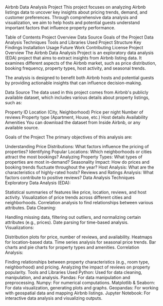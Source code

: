 
Airbnb Data Analysis Project
This project focuses on analyzing Airbnb listings data to uncover key insights about pricing trends, demand, and customer preferences. Through comprehensive data analysis and visualization, we aim to help hosts and potential guests understand important factors that influence property performance.

Table of Contents
Project Overview
Data Source
Goals of the Project
Data Analysis Techniques
Tools and Libraries Used
Project Structure
Key Findings
Installation
Usage
Future Work
Contributing
License
Project Overview
The Airbnb Data Analysis Project is an exploratory data analysis (EDA) project that aims to extract insights from Airbnb listing data. It examines different aspects of the Airbnb market, such as price distribution, booking frequency, property types, host activity, and seasonal trends.

The analysis is designed to benefit both Airbnb hosts and potential guests by providing actionable insights that can influence decision-making.

Data Source
The data used in this project comes from Airbnb's publicly available dataset, which includes various details about property listings, such as:

Property ID
Location (City, Neighborhood)
Price per night
Number of reviews
Property type (Apartment, House, etc.)
Host details
Availability
Amenities
You can download the dataset from Inside Airbnb, or any available source.

Goals of the Project
The primary objectives of this analysis are:

Understanding Price Distributions: What factors influence the pricing of properties?
Identifying Popular Locations: Which neighborhoods or cities attract the most bookings?
Analyzing Property Types: What types of properties are most in-demand?
Seasonality Impact: How do prices and booking trends fluctuate throughout the year?
Host Analysis: What are the characteristics of highly-rated hosts?
Reviews and Ratings Analysis: What factors contribute to positive reviews?
Data Analysis Techniques
Exploratory Data Analysis (EDA):

Statistical summaries of features like price, location, reviews, and host activity.
Visualization of price trends across different cities and neighborhoods.
Correlation analysis to find relationships between various attributes.
Data Cleaning:

Handling missing data, filtering out outliers, and normalizing certain attributes (e.g., prices).
Date parsing for time-based analysis.
Visualizations:

Distribution plots for price, number of reviews, and availability.
Heatmaps for location-based data.
Time series analysis for seasonal price trends.
Bar charts and pie charts for property types and amenities.
Correlation Analysis:

Finding relationships between property characteristics (e.g., room type, neighborhood) and pricing.
Analyzing the impact of reviews on property popularity.
Tools and Libraries Used
Python:
Used for data cleaning, manipulation, and analysis.
Pandas:
For data manipulation and preprocessing.
Numpy:
For numerical computations.
Matplotlib & Seaborn:
For data visualization, generating plots and graphs.
Geopandas:
For working with geospatial data and mapping Airbnb listings.
Jupyter Notebook:
For interactive data analysis and visualizing outputs.
